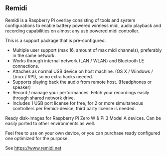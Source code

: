 ## Remidi

Remidi is a Raspberry Pi overlay consisting of tools and system configurations to enable battery powered wireless midi, audio playback and recording capabilities on almost any usb powered midi controller.

This is a support package that is pre-configured.

- Multiple user support (max 16, amount of max midi channels), preferably in the same network.
- Works through internal network (LAN / WLAN) and Bluetooth LE connections.
- Attaches as normal USB device on host machine. (OS X / Windows / Linux / RPI), so no extra hacks needed.
- Supports playing back the audio from remote host. (Headphones or speaker) 
- Record / manage your performances. Fetch your recordings easily through shared network drive.
- Includes 1 USB port license for free, for 2 or more simultaneous controllers per Remidi-device, third party license is needed.
	
Ready disk-images for Raspberry Pi Zero W & Pi 3 Model A devices.
Can be easily ported to other environments as well.

Feel free to use on your own device, or you can purchase ready configured one optimized for the purpose.

See https://www.remidi.net
